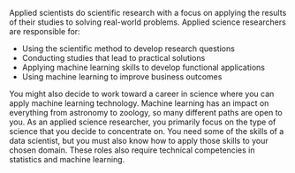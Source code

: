 Applied scientists do scientific research with a focus on applying the results of their studies to solving real-world problems. Applied science researchers are responsible for:
  -   Using the scientific method to develop research questions
  -   Conducting studies that lead to practical solutions
  -   Applying machine learning skills to develop functional applications
  -   Using machine learning to improve business outcomes


You might also decide to work toward a career in science where you can apply machine learning technology. Machine learning has an impact on everything from astronomy to zoology, so many different paths are open to you. As an applied science researcher, you primarily focus on the type of science that you decide to concentrate on. You need some of the skills of a data scientist, but you must also know how to apply those skills to your chosen domain. These roles also require technical competencies in statistics and machine learning.
